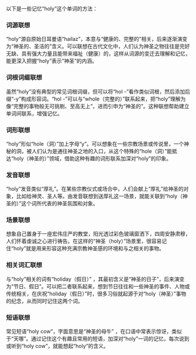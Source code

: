 以下是一些记忆“holy”这个单词的方法：

### 词源联想
“holy”源自原始日耳曼语“hailaz”，本意与“健康的、完整的”相关，后来逐渐演变为“神圣的、圣洁的”含义。可以联想在古代文化中，人们认为神圣之物往往是完好无缺、具有强大力量且能带来福祉（健康）的，这样从词源的变迁去理解和记忆，能更深入把握“holy”表示“神圣”的内涵。 

### 词根词缀联想
虽然“holy”没有典型的常见词根词缀，但可以将“hol -”看作类似词根，然后添加后缀“-y”构成形容词。“hol -”可以与“whole（完整的）”联系起来，把“holy”理解为像“完整的事物般无可挑剔、至高无上”，进而引申为“神圣的”。这种联想帮助建立单词间联系，增强记忆。

### 词形联想
“holy”形似“hole（洞）”加上字母“y”。可以想象在一些宗教场景或传说里，一个神秘的洞，被人们认为是通往神圣之地的入口，从这个特殊的“hole（洞）”能抵达“holy（神圣的）”领域，借助这种有趣的词形联系加深对“holy”的印象。 

### 发音联想
“holy”发音类似“厚礼”。在某些宗教仪式或场合中，人们会献上“厚礼”给神圣的对象，比如给神灵、圣人等。由发音联想到送厚礼这一场景，就能关联到“holy（神圣的）”这个词所代表的神圣氛围和对象。 

### 场景联想
想象自己置身于一座宏伟庄严的教堂，阳光透过彩色玻璃窗洒下，四周安静肃穆，人们怀着虔诚之心进行祷告。在这样的“神圣（holy）”场景里，很容易记住“holy”就是用来形容这种充满宗教神圣感的环境和与之相关的事物。 

### 相关词汇联想
与“holy”相关的词有“holiday（假日）” ，其最初含义是“神圣的日子”，后来演变为“节日、假日”。可以把二者联系起来，想到节日往往和一些神圣的事件、人物或传统相关，在庆祝“holiday（假日）”时，很多习俗就起源于对“holy（神圣）”事物的纪念，从而同时记住这两个词。 

### 短语联想
常见短语“holy cow”，字面意思是“神圣的母牛” ，在口语中常表示惊讶，类似于“天哪”。通过记住这个有趣且常用的短语，加深对“holy”一词的记忆，每次说到或听到“holy cow”，就能想起“holy”的含义。 